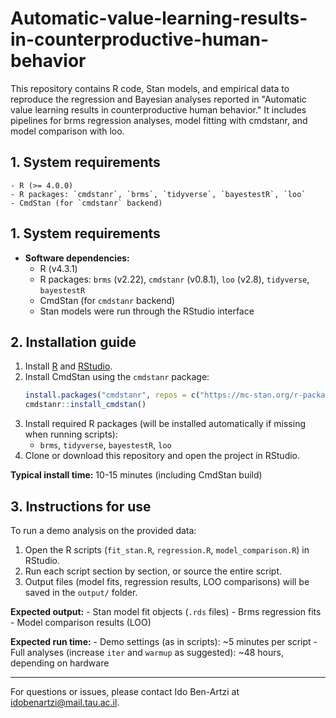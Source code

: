 
# Automatic-value-learning-results-in-counterproductive-human-behavior

This repository contains R code, Stan models, and empirical data to reproduce the regression and Bayesian analyses reported in "Automatic value learning results in counterproductive human behavior." It includes pipelines for brms regression analyses, model fitting with cmdstanr, and model comparison with loo.

## 1. System requirements

	- R (>= 4.0.0)
	- R packages: `cmdstanr`, `brms`, `tidyverse`, `bayestestR`, `loo`
	- CmdStan (for `cmdstanr` backend)
## 1. System requirements

- **Software dependencies:**
	- R (v4.3.1)
	- R packages: `brms` (v2.22), `cmdstanr` (v0.8.1), `loo` (v2.8), `tidyverse`, `bayestestR`
	- CmdStan (for `cmdstanr` backend)
	- Stan models were run through the RStudio interface

## 2. Installation guide

1. Install [R](https://cran.r-project.org/) and [RStudio](https://posit.co/download/rstudio-desktop/).
2. Install CmdStan using the `cmdstanr` package:
	 ```r
	 install.packages("cmdstanr", repos = c("https://mc-stan.org/r-packages/", getOption("repos")))
	 cmdstanr::install_cmdstan()
	 ```
3. Install required R packages (will be installed automatically if missing when running scripts):
	 - `brms`, `tidyverse`, `bayestestR`, `loo`
4. Clone or download this repository and open the project in RStudio.

**Typical install time:** 10-15 minutes (including CmdStan build)

## 3. Instructions for use

To run a demo analysis on the provided data:

1. Open the R scripts (`fit_stan.R`, `regression.R`, `model_comparison.R`) in RStudio.
2. Run each script section by section, or source the entire script.
3. Output files (model fits, regression results, LOO comparisons) will be saved in the `output/` folder.

**Expected output:**
	- Stan model fit objects (`.rds` files)
	- Brms regression fits
	- Model comparison results (LOO)

**Expected run time:**
	- Demo settings (as in scripts): ~5 minutes per script
	- Full analyses (increase `iter` and `warmup` as suggested): ~48 hours, depending on hardware

---
For questions or issues, please contact Ido Ben-Artzi at idobenartzi@mail.tau.ac.il.
